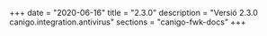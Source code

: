 +++
date        = "2020-06-16"
title       = "2.3.0"
description = "Versió 2.3.0 canigo.integration.antivirus"
sections    = "canigo-fwk-docs"
+++